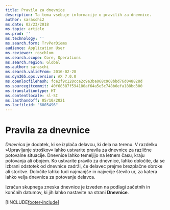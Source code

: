 ```yaml
---
title: Pravila za dnevnice
description: Ta tema vsebuje informacije o pravilih za dnevnice.
author: saraschi2
ms.date: 02/23/2018
ms.topic: article
ms.prod: ''
ms.technology: ''
ms.search.form: TrvPerDiems
audience: Application User
ms.reviewer: roschlom
ms.search.scope: Core, Operations
ms.search.region: Global
ms.author: saraschi
ms.search.validFrom: 2016-02-28
ms.dyn365.ops.version: AX 7.0.0
ms.openlocfilehash: fce2f9c128cca2c9a3ba068c968bbd76d048828d
ms.sourcegitcommit: 40f68387f594180af64a5e5c748b6efa188bd300
ms.translationtype: HT
ms.contentlocale: sl-SI
ms.lasthandoff: 05/10/2021
ms.locfileid: "6005496"
---
```

# <a name="per-diem-rules"></a>Pravila za dnevnice

*Dnevnica* je dodatek, ki se izplača delavcu, ki dela na terenu. V razdelku »Upravljanje stroškov« lahko ustvarite pravila za dnevnice za različne potovalne situacije. Dnevnice lahko temeljijo na letnem času, kraju potovanja ali obojem. Ko ustvarite pravilo za dnevnice, lahko določite, da se izbrani odstotek od dnevnice zadrži, če delavec prejme brezplačne obroke ali storitve. Določite lahko tudi najmanjše in največje število ur, za katera lahko velja dnevnica za potovanje delavca.

Izračun skupnega zneska dnevnice je izveden na podlagi začetnih in končnih datumov, ki jih lahko nastavite na strani **Dnevnice**.


[!INCLUDE[footer-include](../includes/footer-banner.md)]